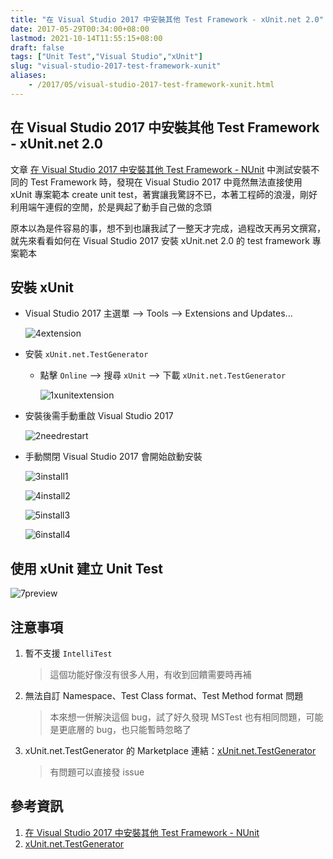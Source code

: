 ```yaml
---
title: "在 Visual Studio 2017 中安裝其他 Test Framework - xUnit.net 2.0"
date: 2017-05-29T00:34:00+08:00
lastmod: 2021-10-14T11:55:15+08:00
draft: false
tags: ["Unit Test","Visual Studio","xUnit"]
slug: "visual-studio-2017-test-framework-xunit"
aliases:
    - /2017/05/visual-studio-2017-test-framework-xunit.html
---
```

## 在 Visual Studio 2017 中安裝其他 Test Framework - xUnit.net 2.0

文章 [在 Visual Studio 2017 中安裝其他 Test Framework - NUnit](//blog.yowko.com/2017/05/visual-studio-2017-test-framework-nunit.html) 中測試安裝不同的 Test Framework 時，發現在 Visual Studio 2017 中竟然無法直接使用 xUnit 專案範本 create unit test，著實讓我驚訝不已，本著工程師的浪漫，剛好利用端午連假的空閒，於是興起了動手自己做的念頭

原本以為是件容易的事，想不到也讓我試了一整天才完成，過程改天再另文撰寫，就先來看看如何在 Visual Studio 2017 安裝 xUnit.net 2.0 的 test framework 專案範本

## 安裝 xUnit

* Visual Studio 2017 主選單 --> Tools --> Extensions and Updates...

    ![4extension](https://cloud.githubusercontent.com/assets/3851540/26522005/5e87c2de-4329-11e7-99d9-000de2ba680e.png)

* 安裝 `xUnit.net.TestGenerator`

    * 點擊 `Online` --> 搜尋 `xUnit` --> 下載 `xUnit.net.TestGenerator`

        ![1xunitextension](https://cloud.githubusercontent.com/assets/3851540/26530332/b417c8ca-4405-11e7-9b59-30fe81237c6b.png)

* 安裝後需手動重啟 Visual Studio 2017

    ![2needrestart](https://cloud.githubusercontent.com/assets/3851540/26530333/b43a5520-4405-11e7-94b4-acddcf9c6ad1.png)

* 手動關閉 Visual Studio 2017 會開始啟動安裝

    ![3install1](https://cloud.githubusercontent.com/assets/3851540/26530334/b43fbeca-4405-11e7-9880-3e70d012c7ff.png)

    ![4install2](https://cloud.githubusercontent.com/assets/3851540/26530335/b4581484-4405-11e7-8036-021d6eb2d37f.png)

    ![5install3](https://cloud.githubusercontent.com/assets/3851540/26530337/b45bae64-4405-11e7-9b65-170a19c30817.png)

    ![6install4](https://cloud.githubusercontent.com/assets/3851540/26530336/b459f984-4405-11e7-8190-e7b222f1b9e9.png)

## 使用 xUnit 建立 Unit Test

![7preview](https://cloud.githubusercontent.com/assets/3851540/26530331/b41425da-4405-11e7-98a8-4526dcac7767.png)

## 注意事項

1. 暫不支援 `IntelliTest`

    > 這個功能好像沒有很多人用，有收到回饋需要時再補

2. 無法自訂 Namespace、Test Class format、Test Method format 問題

    > 本來想一併解決這個 bug，試了好久發現 MSTest 也有相同問題，可能是更底層的 bug，也只能暫時忽略了

3. xUnit.net.TestGenerator 的 Marketplace 連結：[xUnit.net.TestGenerator](https://marketplace.visualstudio.com/items?itemName=YowkoTsai.xUnitnetTestGenerator)

    > 有問題可以直接發 issue

## 參考資訊

1. [在 Visual Studio 2017 中安裝其他 Test Framework - NUnit](//blog.yowko.com/2017/05/visual-studio-2017-test-framework-nunit.html)
2. [xUnit.net.TestGenerator](https://marketplace.visualstudio.com/items?itemName=YowkoTsai.xUnitnetTestGenerator)
